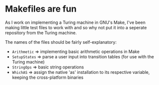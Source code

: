 # Makefiles are fun

As I work on implementing a Turing machine in GNU's Make, I've been making little test files
to work with and so why not put it into a seperate repository from the Turing machine.

The names of the files should be fairly self-explanatory:

* `Arithmetic` => implementing basic arithmetic operations in Make
* `SetupStates` => parse a user input into transition tables (for use with the Turing machine)
* `StringOps` => basic string operations
* `WhichAS` => assign the native 'as' installation to its respective variable, keeping the
cross-platform binaries
